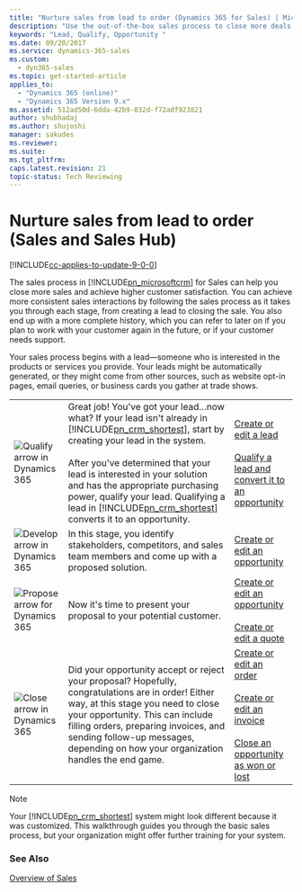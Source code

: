 ```yaml
---
title: "Nurture sales from lead to order (Dynamics 365 for Sales) | MicrosoftDocs"
description: "Use the out-of-the-box sales process to close more deals and improve customer satisfaction."
keywords: "Lead, Qualify, Opportunity "
ms.date: 09/20/2017
ms.service: dynamics-365-sales
ms.custom:
  - dyn365-sales
ms.topic: get-started-article
applies_to:
  - "Dynamics 365 (online)"
  - "Dynamics 365 Version 9.x"
ms.assetid: 512ad50d-6dda-42b9-832d-f72adf923821
author: shubhadaj
ms.author: shujoshi
manager: sakudes
ms.reviewer: 
ms.suite: 
ms.tgt_pltfrm: 
caps.latest.revision: 21
topic-status: Tech Reviewing
---
```


# Nurture sales from lead to order (Sales and Sales Hub)

[!INCLUDE[cc-applies-to-update-9-0-0](../includes/cc_applies_to_update_9_0_0.md)]

The sales process in [!INCLUDE[pn_microsoftcrm](../includes/pn-dynamics-crm.md)] for Sales can help you close more sales and achieve higher customer satisfaction. You can achieve more consistent sales interactions by following the sales process as it takes you through each stage, from creating a lead to closing the sale. You also end up with a more complete history, which you can refer to later on if you plan to work with your customer again in the future, or if your customer needs support.  
  
 Your sales process begins with a lead—someone who is interested in the products or services you provide. Your leads might be automatically generated, or they might come from other sources, such as website opt-in pages, email queries, or business cards you gather at trade shows.  
  
||||  
|-|-|-|  
|![Qualify arrow in Dynamics 365](../sales-enterprise/media/qualify-button.png "Qualify arrow in Dynamics 365")|Great job! You've got your lead…now what? If your lead isn't already in [!INCLUDE[pn_crm_shortest](../includes/pn-crm-shortest.md)], start by creating your lead in the system.<br /><br /> After you've determined that your lead is interested in your solution and has the appropriate purchasing power, qualify your lead. Qualifying a lead in [!INCLUDE[pn_crm_shortest](../includes/pn-crm-shortest.md)] converts it to an opportunity.|[Create or edit a lead](../sales-enterprise/create-edit-lead-sales.md)<br /><br /> [Qualify a lead and convert it to an opportunity](../sales-enterprise/qualify-lead-convert-opportunity-sales.md)|  
|![Develop arrow in Dynamics 365](../sales-enterprise/media/develop-arrow-button.png "Develop arrow in Dynamics 365")|In this stage, you identify stakeholders, competitors, and sales team members and come up with a proposed solution.|[Create or edit an opportunity](../sales-enterprise/create-edit-opportunity-sales.md)|  
|![Propose arrow for Dynamics 365](../sales-enterprise/media/propose-button.png "Propose arrow for Dynamics 365")|Now it's time to present your proposal to your potential customer.|[Create or edit an opportunity](../sales-enterprise/create-edit-opportunity-sales.md)<br /><br /> [Create or edit a quote](../sales-enterprise/create-edit-quote-sales.md)|  
|![Close arrow in Dynamics 365](../sales-enterprise/media/close-arrow-button.png "Close arrow in Dynamics 365")|Did your opportunity accept or reject your proposal? Hopefully, congratulations are in order! Either way, at this stage you need to close your opportunity. This can include filling orders, preparing invoices, and sending follow-up messages, depending on how your organization handles the end game.|[Create or edit an order](../sales-enterprise/create-edit-order-sales.md)<br /><br /> [Create or edit an invoice](../sales-enterprise/create-edit-invoice-sales.md)<br /><br /> [Close an opportunity as won or lost](../sales-enterprise/close-opportunity-won-lost-sales.md)|  
  
> [!NOTE]
>  Your [!INCLUDE[pn_crm_shortest](../includes/pn-crm-shortest.md)] system might look different because it was customized. This walkthrough guides you through the basic sales process, but your organization might offer further training for your system.

### See Also
 [Overview of Sales](../sales-enterprise/user-guide.md)
